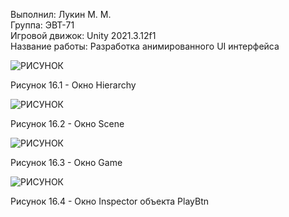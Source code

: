 Выполнил: Лукин М. М.  
Группа: ЭВТ-71  
Игровой движок: Unity 2021.3.12f1  
Название работы: Разработка анимированного UI интерфейса  




![РИСУНОК](https://gspics.org/images/2022/12/02/0Xl54T.png)  

Рисунок 16.1 - Окно Hierarchy  

![РИСУНОК](https://gspics.org/images/2022/12/02/0XlORK.png)  

Рисунок 16.2 - Окно Scene  

![РИСУНОК](https://gspics.org/images/2022/12/02/0Xllj7.png)  

Рисунок 16.3 - Окно Game  

![РИСУНОК](https://gspics.org/images/2022/12/02/0Xlbcn.png)  

Рисунок 16.4 - Окно Inspector объекта PlayBtn  
